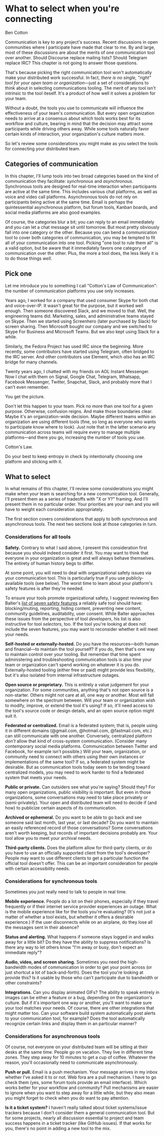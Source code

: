 # What to select when you're connecting
Ben Cotton

Communication is key to any project's success. 
Recent discussions in open communities where I participate have made that clear to me. 
By and large, most of these discussions are about the merits of one communication tool over another.
Should Discourse replace mailing lists?
Should Telegram replace IRC?
This chapter is not going to answer those questions.

That's because picking the right communication tool won't automatically make your distributed work successful.
In fact, *there is no single, "right" tool for your open team or organization*—just a set of considerations to think about in selecting communications tooling.
The merit of any tool isn't intrinsic to the tool iteself.
It's a product of how well it solves a problem for your team.

Without a doubt, the tools you use to communicate will influence the effectiveness of your team's communication.
But every open organization needs to arrive at a consensus about which tools works best for its workflow and culture, bearing in mind that the decision may attract some participants while driving others away.
While some tools naturally favor certain kinds of interaction, your organization's culture matters more.

So let's review some considerations you might make as you select the tools for connecting your distributed team.
 
## Categories of communication

In this chapter, I'll lump tools into two broad categories based on the kind of communication they facilitate: *synchronous* and *asynchronous*.
Synchronous tools are designed for real-time interaction when participants are active at the same time.
This includes various chat platforms, as well as voice and video call platforms.
Asynchronous tools do not rely on participants being active at the same time.
Email is perhaps the quintessential asynchronous platform, but forum tools, Kanban boards, and social media platforms are also good examples. 

Of course, the categories blur a bit; you can reply to an email immediately and you can let a chat message sit until tomorrow.
But most pretty obviously fall into one category or the other. 
Because you can bend a communication tool to cover both categories of communication, you may be tempted to fit all of your communication into one tool.
Picking "one tool to rule them all" is a valid option, but be aware that it immediately favors one category of communication over the other.
Plus, the more a tool does, the less likely it is to do those things *well*.

## Pick one

Let me introduce you to something I call "Cotton's Law of Communication": the number of communication platforms you use only increases.

Years ago, I worked for a company that used consumer Skype for both chat and voice-over-IP.
It wasn't great for the purpose, but it worked well enough.
Then someone discovered Slack, and we moved to that.
Well, the engineering teams did.
Marketing, sales, and administrative teams stayed on Skype.
Then we started using Screenhero (later purchased by Slack) for screen sharing.
Then Microsoft bought our company and we switched to Skype For Business and Microsoft Teams.
But we also kept using Slack for a while.

Similarly, the Fedora Project has used IRC since the beginning.
More recently, some contributors have started using Telegram, often bridged to the IRC server.
And other contributors use Element, which *also* has an IRC bridge for many channels.

Twenty years ago, I chatted with my friends on AOL Instant Messenger.
Now I chat with them on Signal, Google Chat, Telegram, Whatsapp, Facebook Messenger, Twitter, Snapchat, Slack, and probably more that I can't even remember.

You get the picture.

Don't let this happen to your team.
Pick no more than one tool for a given purpose.
Otherwise, confusion reigns.
And make those boundaries clear.
Maybe it's an organization-wide decision.
Maybe different teams *within* an organization are using different tools (fine, so long as everyone who wants to participate know where to look).
Just note that in the latter scenario any communication across teams will require every to manage multiple platforms—and there you go, increasing the number of tools you use.

Cotton's Law.

Do your best to keep entropy in check by intentionally choosing one platform and sticking with it.

## What to select

In what remains of this chapter, I'll review some considerations you might make when your team is searching for a new communication tool.
Generally, I'll present them as a series of tradeoffs with "X or Y?" framing.
And I'll present them in no particular order.
Your priorities are your own and you will have to weight each consideration appropriately.

The first section covers considerations that apply to both synchronous and asynchronous tools.
The next two sections look at those categories in turn.

### Considerations for all tools

**Safety.**
Contrary to what I said above, I present this consideration first because you should indeed consider it first.
You may want to think that everyone in your organization is great and will always behave themselves.
The entirety of human history begs to differ.

At some point, you will need to deal with organizational safety issues via your communication tool.
This is particularly true if you use publicly-available tools (see below).
The worst time to learn about your platform's safety features is after they're needed.

To ensure your tools promote organizational safety, I suggest reviewing Ben Balter's [list of seven safety features](https://ben.balter.com/2020/08/31/trust-and-safety-features-to-build-into-your-product-before-someone-gets-hurt/) a reliably safe tool should have: blocking/muting, reporting, hiding content, preventing new content, community guidelines, auditability, user consent.
While Balter approaches these issues  from the perspective of tool *developers*, his list is also instructive for tool *selectors*, too.
If the tool you're looking at does not include the seven features, you may want to reconsider whether it will meet your needs.

**Self-hosted or externally-hosted.**
Do you have the resources—both human and financial—to maintain the tool yourself?
If you do, then that's one way to maintain control over your tooling.
But remember that time spent administering and troubleshooting communication tools is also time your team or organization can't spend working on whatever it is you do.
Externally-hosted tooling (either free or paid) might provide less flexibility, but it's also isolated from internal infrastructure outages.

**Open source or proprietary.**
This is entirely a value judgement for your organization.
For some communities, anything that's not open source is a non-starter.
Others might not care at all, one way or another.
Most will fall somewhere on the spectrum between.
Will your team or organization wish to modify, improve, or extend the tool it's using?
If so, it'll need access to the tool's source code or design details, and an open source option might suit it.

**Federated or centralized.**
Email is a federated system; that is, people using it in different domains (@gmail.com, @hotmail.com, @fastmail.com, etc.) can still communicate with one another.
Conversely, centralized platform *don't* allow that kind of cross-system communication.
(Consider many contemporary social media platforms.
Communication between Twitter and Facebook, for example isn't possible.)
Will your team, organization, or community need to connect with others using their own instances or implementations of the same tool?
If so, a federated system might be desirable.
But as communication tools today seem to be tending toward centralized models, you may need to work harder to find a federated system that meets your needs.

**Public or private.**
Can outsiders see what you're saying?
Should they?
For many open organizations, public visibility is important.
But even in those organizations, some conversations may need to take place privately or (semi-privately).
Your open and distributed team will need to decide if (and how) to publicize certain aspects of its communication.

**Archived or ephemeral.**
Do you want to be able to go back and see someone said last month, last year, or last decade?
Do you want to maintain an easily referenced record of those conversations?
Some conversations aren't worth keeping, but records of important decisions probably are.
Your tool allow you to meet your archival needs.

**Third-party clients.**
Does the platform allow for third-party clients, or do you have to use an officially supported client from the tool's developer?
People may want to use different clients to get a particular function the official tool doesn't offer.
This can be an important consideration for people with certain accessibility needs.

### Considerations for synchronous tools

Sometimes you just really need to talk to people in real time.

**Mobile experience.**
People do a lot on their phones, especially if they travel frequently or if their internet service provider experiences an outage.
What is the mobile experience like for the tools you're evaluating?
(It's not just a matter of whether a tool exists, but whether it offers a desirable experience.)
If the user disconnects while on an airplane, do they lose all the messages sent in their absence?

**Status and alerting.**
What happens if someone stays logged in and walks away for a little bit?
Do they have the ability to suppress notifications?
Is there any way to let others know "I'm away or busy, don't expect an immediate reply"?

**Audio, video, and screen sharing.**
Sometimes you need the high-bandwidth modes of communication in order to get your point across (or just shortcut a lot of back-and-forth).
Does the tool you're looking at provide this?
Is it usable by those who can't participate due to bandwidth or other constraints?

**Integrations.**
Can you display animated GIFs?
The ability to speak entirely in images can be either a feature or a bug, depending on the organization's culture.
But if it's important one way or another, you'll want to make sure your tool matches your needs.
Of course, there are other integrations that might matter too.
Can your software build system automatically post alerts to your communication tool, for example?
Does the tool automatically recognize certain links and display them in an particular manner?

### Considerations for asynchronous tools

Of course, not everyone on your distributed team will be sitting at their desks at the same time.
People go on vacation.
They live in different time zones.
They step away for 10 minutes to get a cup of coffee.
Whatever the reason, you'll occasionally need to communicate asynchronously.

**Push or pull.**
Email is a push mechanism.
Your message arrives in my inbox whether I've asked it to or not.
Web fora are a pull mechanism.
I have to go check them (yes, some forum tools provide an email interface).
Which works better for your workflow and community?
Pull mechanisms are easier to ignore when you want to step away for a little while, but they also mean you might forget to check when you do want to pay attention.

**Is it a ticket system?**
I haven't really talked about ticket systems/issue trackers because I don't consider them a general communication tool.
But for some projects, nearly all discussion essential to project and team success happens in a ticket tracker (like GitHub issues).
If that works for you, there's no point in adding a new tool to the mix.

